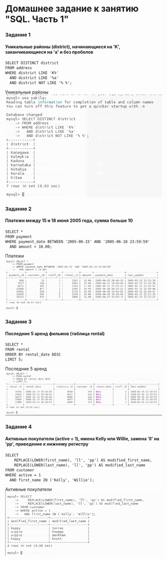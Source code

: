 # Домашнее задание к занятию "SQL. Часть 1"

### Задание 1
#### Уникальные районы (district), начинающиеся на 'K', заканчивающиеся на 'a' и без пробелов
```
SELECT DISTINCT district
FROM address
WHERE district LIKE 'K%' 
  AND district LIKE '%a'
  AND district NOT LIKE '% %';
  ```
Уникальные районы ![alt text](img/1.png)

### Задание 2
#### Платежи между 15 и 18 июня 2005 года, сумма больше 10
```
SELECT *
FROM payment
WHERE payment_date BETWEEN '2005-06-15' AND '2005-06-18 23:59:59'
  AND amount > 10.00;
  ```
Платежи ![alt text](img/2.png)

### Задание 3
#### Последние 5 аренд фильмов (таблица rental)
```
SELECT *
FROM rental
ORDER BY rental_date DESC
LIMIT 5;
```
Последние 5 аренд ![alt text](img/3.png)

### Задание 4
#### Активные покупатели (active = 1), имена Kelly или Willie, замена 'll' на 'pp', приведение к нижнему регистру
```
SELECT
    REPLACE(LOWER(first_name), 'll', 'pp') AS modified_first_name,
    REPLACE(LOWER(last_name), 'll', 'pp') AS modified_last_name
FROM customer
WHERE active = 1
  AND first_name IN ('Kelly', 'Willie');
  ```
Активные покупатели ![alt text](img/4.png)
